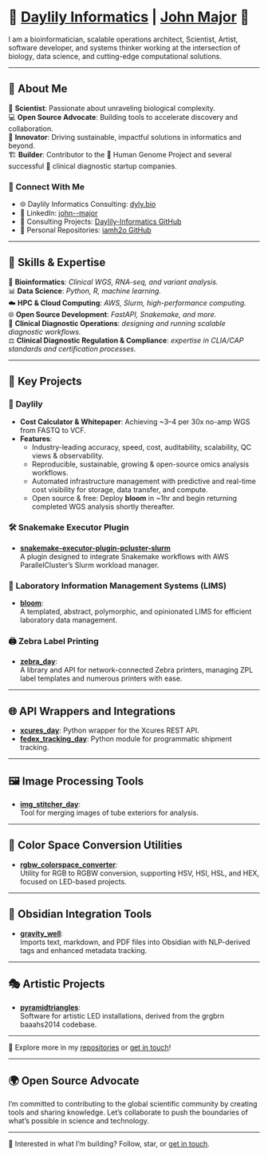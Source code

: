 # 🌱 [Daylily Informatics](https://dyly.bio) | [John Major](https://www.linkedin.com/in/john--major/) 👾

I am a bioinformatician, scalable operations architect, Scientist, Artist, software developer, and systems thinker working at the intersection of biology, data science, and cutting-edge computational solutions. 

---

## 🚀 About Me

🔬 **Scientist**: Passionate about unraveling biological complexity.  
💻 **Open Source Advocate**: Building tools to accelerate discovery and collaboration.  
🌱 **Innovator**: Driving sustainable, impactful solutions in informatics and beyond.  
🏗️ **Builder**: Contributor to the 🧬 Human Genome Project and several successful 🏥 clinical diagnostic startup companies.  

### 🔗 Connect With Me  
- 🌐 Daylily Informatics Consulting: [dyly.bio](https://dyly.bio)  
- 💼 LinkedIn: [john--major](https://www.linkedin.com/in/john--major/)  
- 🧪 Consulting Projects: [Daylily-Informatics GitHub](https://github.com/orgs/Daylily-Informatics/repositories)  
- 🔧 Personal Repositories: [iamh2o GitHub](https://github.com/iamh2o?tab=repositories)  


---

## 🔧 Skills & Expertise

 🧬 **Bioinformatics**:  _Clinical WGS, RNA-seq, and variant analysis._  
 📊 **Data Science**: _Python, R, machine learning._  
 ☁️ **HPC & Cloud Computing**: _AWS, Slurm, high-performance computing._  
 🌐 **Open Source Development**: _FastAPI, Snakemake, and more._  
 🏥 **Clinical Diagnostic Operations**: _designing and running scalable diagnostic workflows._  
 ⚖️ **Clinical Diagnostic Regulation & Compliance**: _expertise in CLIA/CAP standards and certification processes._  

---


## 🌟 Key Projects  

### 🌼 **Daylily**  
- **Cost Calculator & Whitepaper**: Achieving ~$3–$4 per 30x no-amp WGS from FASTQ to VCF.  
- **Features**:
  - Industry-leading accuracy, speed, cost, auditability, scalability, QC views & observability.  
  - Reproducible, sustainable, growing & open-source omics analysis workflows.  
  - Automated infrastructure management with predictive and real-time cost visibility for storage, data transfer, and compute.  
  - Open source & free: Deploy **bloom** in ~1hr and begin returning completed WGS analysis shortly thereafter.

### 🛠 **Snakemake Executor Plugin**  
- **[snakemake-executor-plugin-pcluster-slurm](https://github.com/Daylily-Informatics/snakemake-executor-plugin-pcluster-slurm)**  
  A plugin designed to integrate Snakemake workflows with AWS ParallelCluster’s Slurm workload manager.

### 🧪 **Laboratory Information Management Systems (LIMS)**  
- **[bloom](https://github.com/Daylily-Informatics/bloom)**:  
  A templated, abstract, polymorphic, and opinionated LIMS for efficient laboratory data management.

### 🖨 **Zebra Label Printing**  
- **[zebra_day](https://github.com/Daylily-Informatics/zebra_day)**:  
  A library and API for network-connected Zebra printers, managing ZPL label templates and numerous printers with ease.

---

## 🌐 API Wrappers and Integrations  

- **[xcures_day](https://github.com/Daylily-Informatics/xcures_day)**: Python wrapper for the Xcures REST API.  
- **[fedex_tracking_day](https://github.com/Daylily-Informatics/fedex_tracking_day)**: Python module for programmatic shipment tracking.

---

## 🖼 Image Processing Tools  

- **[img_stitcher_day](https://github.com/Daylily-Informatics/img_stitcher_day)**:  
  Tool for merging images of tube exteriors for analysis.

---

## 🎨 Color Space Conversion Utilities  

- **[rgbw_colorspace_converter](https://github.com/Daylily-Informatics/rgbw_colorspace_converter)**:  
  Utility for RGB to RGBW conversion, supporting HSV, HSI, HSL, and HEX, focused on LED-based projects.

---

## 📖 Obsidian Integration Tools  

- **[gravity_well](https://github.com/Daylily-Informatics/gravity_well)**:  
  Imports text, markdown, and PDF files into Obsidian with NLP-derived tags and enhanced metadata tracking.

---

## 🎭 Artistic Projects  

- **[pyramidtriangles](https://github.com/Daylily-Informatics/pyramidtriangles)**:  
  Software for artistic LED installations, derived from the grgbrn baaahs2014 codebase.

---

👀 Explore more in my [repositories](https://github.com/orgs/Daylily-Informatics/repositories) or [get in touch](https://dyly.bio/contact)!


---

## 🌍 Open Source Advocate

I’m committed to contributing to the global scientific community by creating tools and sharing knowledge. Let’s collaborate to push the boundaries of what’s possible in science and technology.

---

👀 Interested in what I’m building? Follow, star, or [get in touch](https://dyly.bio).
